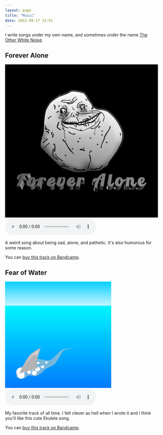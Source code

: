```yaml
---
layout: page
title: "Music"
date: 2015-09-17 23:51
---
```

I write songs under my own name, and sometimes under the name [The Other White Noise](http://theotherwhitenoise.com).

<div class="row">
<h2>Forever Alone</h2>
<div class="album">
<img class="alignright" src="/images/forever-alone.jpg">
</div><!-- .album --->
<div class="musicnotes">
<audio src="/downloads/forever-alone.opus" controls>
<a href="/downloads/forever-alone.opus">Download</a></audio>
<p>A weird song about being sad, alone, and pathetic. It's also humorous for some reason.</p>
<p>You can <a href="https://drarthur.bandcamp.com/track/forever-alone">buy this track on Bandcamp</a>.</p>
</div><!--- .musicnotes --->
</div><!--- .row --->
<div class="row">
<h2>Fear of Water</h2>
<div class="album">
<img width="350" class="alignright" src="/images/fear-of-water.jpg">
</div><!-- .album --->
<div class="musicnotes">
<audio src="/downloads/fear-of-water.opus" controls>
<a href="/downloads/fear-of-water.opus">Download</a></audio>
<p>My favorite track of all time. I felt clever as hell when I wrote it and I think you'll like this cute Ekulele song.</p>
<p>You can <a href="https://drarthur.bandcamp.com/track/fear-of-water">buy this track on Bandcamp</a>.</p>
</div><!--- .musicnotes --->
